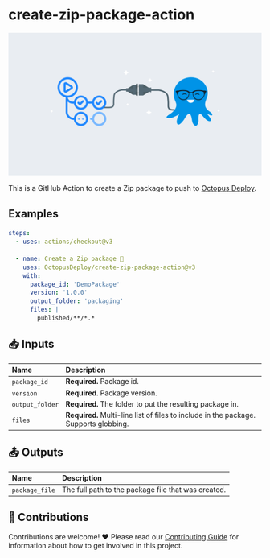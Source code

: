 # create-zip-package-action

<img alt= "" src="https://github.com/OctopusDeploy/create-zip-package-action/raw/main/assets/github-actions-octopus.png" />

This is a GitHub Action to create a Zip package to push to [Octopus Deploy](https://octopus.com/).

## Examples

```yml
steps:
  - uses: actions/checkout@v3

  - name: Create a Zip package 🐙
    uses: OctopusDeploy/create-zip-package-action@v3
    with:
      package_id: 'DemoPackage'
      version: '1.0.0'
      output_folder: 'packaging'
      files: |
        published/**/*.*
```

## 📥 Inputs

| Name            | Description                                                                          |
| :-------------- | :----------------------------------------------------------------------------------- |
| `package_id`    | **Required.** Package id.                                                            |
| `version`       | **Required.** Package version.                                                       |
| `output_folder` | **Required.** The folder to put the resulting package in.                            |
| `files`         | **Required.** Multi-line list of files to include in the package. Supports globbing. |

## 📤 Outputs

| Name           | Description                                         |
| :------------- | :-------------------------------------------------- |
| `package_file` | The full path to the package file that was created. |

## 🤝 Contributions

Contributions are welcome! :heart: Please read our [Contributing Guide](CONTRIBUTING.md) for information about how to get involved in this project.

